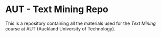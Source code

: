 # AUT - Text Mining Repo

This is a repository containing all the materials used for the *Text Mining*
course at AUT (Auckland University of Technology).